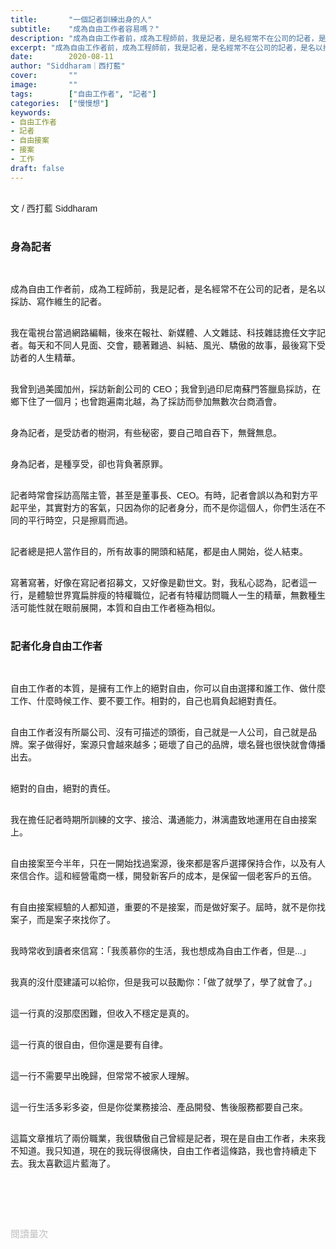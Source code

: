 ```yaml
---
title:       "一個記者訓練出身的人"
subtitle:    "成為自由工作者容易嗎？"
description: "成為自由工作者前，成為工程師前，我是記者，是名經常不在公司的記者，是名以採訪、寫作維生的記者..."
excerpt: "成為自由工作者前，成為工程師前，我是記者，是名經常不在公司的記者，是名以採訪、寫作維生的記者..."
date:        2020-08-11
author: "Siddharam｜西打藍"
cover:       ""
image:       ""
tags:        ["自由工作者", "記者"]
categories:  ["慢慢想"]
keywords:
- 自由工作者
- 記者
- 自由接案
- 接案
- 工作
draft: false
---
```


<article style="font-family: 'Noto Sans TC', '微軟正黑體', sans-serif; font-weight: 300;">

<br>文 / 西打藍 Siddharam<br><br>

<h3 class="article-h1-color">身為記者</h3><br>

成為自由工作者前，成為工程師前，我是記者，是名經常不在公司的記者，是名以採訪、寫作維生的記者。<br><br>

我在電視台當過網路編輯，後來在報社、新媒體、人文雜誌、科技雜誌擔任文字記者。每天和不同人見面、交會，聽著難過、糾結、風光、驕傲的故事，最後寫下受訪者的人生精華。<br><br>

我曾到過美國加州，採訪新創公司的 CEO；我曾到過印尼南蘇門答臘島採訪，在鄉下住了一個月；也曾跑遍南北越，為了採訪而參加無數次台商酒會。<br><br>

身為記者，是受訪者的樹洞，有些秘密，要自己暗自吞下，無聲無息。<br><br>

身為記者，是種享受，卻也背負著原罪。<br><br>

記者時常會採訪高階主管，甚至是董事長、CEO。有時，記者會誤以為和對方平起平坐，其實對方的客氣，只因為你的記者身分，而不是你這個人，你們生活在不同的平行時空，只是擦肩而過。<br><br>

記者總是把人當作目的，所有故事的開頭和結尾，都是由人開始，從人結束。<br><br>

寫著寫著，好像在寫記者招募文，又好像是勸世文。對，我私心認為，記者這一行，是體驗世界寬扁胖瘦的特權職位，記者有特權訪問職人一生的精華，無數種生活可能性就在眼前展開，本質和自由工作者極為相似。<br><br>

<h3 class="article-h1-color">記者化身自由工作者</h3><br>

自由工作者的本質，是擁有工作上的絕對自由，你可以自由選擇和誰工作、做什麼工作、什麼時候工作、要不要工作。相對的，自己也肩負起絕對責任。<br><br>

自由工作者沒有所屬公司、沒有可描述的頭銜，自己就是一人公司，自己就是品牌。案子做得好，案源只會越來越多；砸壞了自己的品牌，壞名聲也很快就會傳播出去。<br><br>

絕對的自由，絕對的責任。<br><br>

我在擔任記者時期所訓練的文字、接洽、溝通能力，淋漓盡致地運用在自由接案上。<br><br>

自由接案至今半年，只在一開始找過案源，後來都是客戶選擇保持合作，以及有人來信合作。這和經營電商一樣，開發新客戶的成本，是保留一個老客戶的五倍。<br><br>

有自由接案經驗的人都知道，重要的不是接案，而是做好案子。屆時，就不是你找案子，而是案子來找你了。<br><br>

我時常收到讀者來信寫：「我羨慕你的生活，我也想成為自由工作者，但是...」<br><br>

我真的沒什麼建議可以給你，但是我可以鼓勵你：「做了就學了，學了就會了。」<br><br>

這一行真的沒那麼困難，但收入不穩定是真的。<br><br>

這一行真的很自由，但你還是要有自律。<br><br>

這一行不需要早出晚歸，但常常不被家人理解。<br><br>

這一行生活多彩多姿，但是你從業務接洽、產品開發、售後服務都要自己來。<br><br>

這篇文章推坑了兩份職業，我很驕傲自己曾經是記者，現在是自由工作者，未來我不知道。我只知道，現在的我玩得很痛快，自由工作者這條路，我也會持續走下去。我太喜歡這片藍海了。<br><br>



<br><br><br>

</article>

<div style="color: #bfbfbf; font-size: 15px;" id="busuanzi_container_page_pv">
  閱讀量<span id="busuanzi_value_page_pv"></span>次
</div>

<script src="../../js/post.js"></script>




